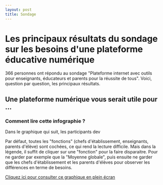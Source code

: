 ```yaml
---
layout: post
title: Sondage
---
```


# Les principaux résultats du sondage sur les besoins d'une plateforme éducative numérique

366 personnes ont répondu au sondage "Plateforme internet avec outils pour enseignants, éducateurs et parents pour la réussite de tous". Voici, question par question, les principaux résultats.

<div class="flourish-embed flourish-chart" data-src="visualisation/2675777" data-url="https://flo.uri.sh/visualisation/2675777/embed"><script src="https://public.flourish.studio/resources/embed.js"></script></div>

<div class="flourish-embed flourish-chart" data-src="visualisation/2675836" data-url="https://flo.uri.sh/visualisation/2675836/embed"><script src="https://public.flourish.studio/resources/embed.js"></script></div>

## Une plateforme numérique vous serait utile pour ...

### Comment lire cette infographie ?

Dans le graphique qui suit, les participants dev

Par défaut, toutes les "fonctions" (chefs d'établissement, enseignants, parents d'élève) sont cochées, ce qui rend la lecture difficile. Mais dans la légende, il suffit de cliquer sur une "fonction" pour la faire disparaitre. Pour ne garder par exemple que la "Moyenne globale", puis ensuite ne garder que les chefs d'établissement et les parents d'élèves pour observer les différences en terme de besoins.

[Cliquez ici pour consulter ce graphique en plein écran](https://public.flourish.studio/visualisation/2674862/)
<div class="flourish-embed flourish-scatter" data-src="visualisation/2674862" data-url="https://flo.uri.sh/visualisation/2674862/embed" data-height="600px"><script src="https://public.flourish.studio/resources/embed.js"></script></div>
